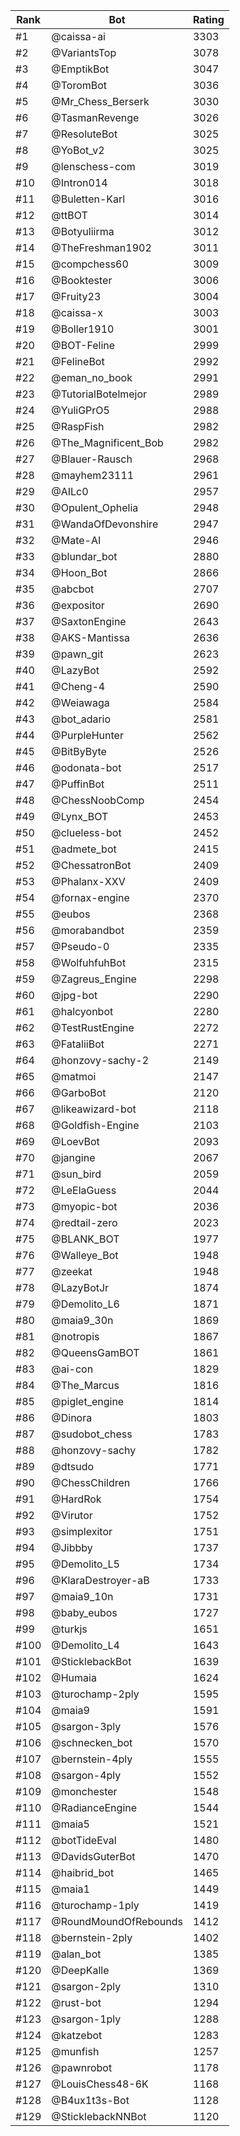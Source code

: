Rank|Bot|Rating
---|---|---
#1|@caissa-ai|3303
#2|@VariantsTop|3078
#3|@EmptikBot|3047
#4|@ToromBot|3036
#5|@Mr_Chess_Berserk|3030
#6|@TasmanRevenge|3026
#7|@ResoluteBot|3025
#8|@YoBot_v2|3025
#9|@lenschess-com|3019
#10|@Intron014|3018
#11|@Buletten-Karl|3016
#12|@ttBOT|3014
#13|@Botyuliirma|3012
#14|@TheFreshman1902|3011
#15|@compchess60|3009
#16|@Booktester|3006
#17|@Fruity23|3004
#18|@caissa-x|3003
#19|@Boller1910|3001
#20|@BOT-Feline|2999
#21|@FelineBot|2992
#22|@eman_no_book|2991
#23|@TutorialBotelmejor|2989
#24|@YuliGPrO5|2988
#25|@RaspFish|2982
#26|@The_Magnificent_Bob|2982
#27|@Blauer-Rausch|2968
#28|@mayhem23111|2961
#29|@AILc0|2957
#30|@Opulent_Ophelia|2948
#31|@WandaOfDevonshire|2947
#32|@Mate-AI|2946
#33|@blundar_bot|2880
#34|@Hoon_Bot|2866
#35|@abcbot|2707
#36|@expositor|2690
#37|@SaxtonEngine|2643
#38|@AKS-Mantissa|2636
#39|@pawn_git|2623
#40|@LazyBot|2592
#41|@Cheng-4|2590
#42|@Weiawaga|2584
#43|@bot_adario|2581
#44|@PurpleHunter|2562
#45|@BitByByte|2526
#46|@odonata-bot|2517
#47|@PuffinBot|2511
#48|@ChessNoobComp|2454
#49|@Lynx_BOT|2453
#50|@clueless-bot|2452
#51|@admete_bot|2415
#52|@ChessatronBot|2409
#53|@Phalanx-XXV|2409
#54|@fornax-engine|2370
#55|@eubos|2368
#56|@morabandbot|2359
#57|@Pseudo-0|2335
#58|@WolfuhfuhBot|2315
#59|@Zagreus_Engine|2298
#60|@jpg-bot|2290
#61|@halcyonbot|2280
#62|@TestRustEngine|2272
#63|@FataliiBot|2271
#64|@honzovy-sachy-2|2149
#65|@matmoi|2147
#66|@GarboBot|2120
#67|@likeawizard-bot|2118
#68|@Goldfish-Engine|2103
#69|@LoevBot|2093
#70|@jangine|2067
#71|@sun_bird|2059
#72|@LeElaGuess|2044
#73|@myopic-bot|2036
#74|@redtail-zero|2023
#75|@BLANK_BOT|1977
#76|@Walleye_Bot|1948
#77|@zeekat|1948
#78|@LazyBotJr|1874
#79|@Demolito_L6|1871
#80|@maia9_30n|1869
#81|@notropis|1867
#82|@QueensGamBOT|1861
#83|@ai-con|1829
#84|@The_Marcus|1816
#85|@piglet_engine|1814
#86|@Dinora|1803
#87|@sudobot_chess|1783
#88|@honzovy-sachy|1782
#89|@dtsudo|1771
#90|@ChessChildren|1766
#91|@HardRok|1754
#92|@Virutor|1752
#93|@simplexitor|1751
#94|@Jibbby|1737
#95|@Demolito_L5|1734
#96|@KlaraDestroyer-aB|1733
#97|@maia9_10n|1731
#98|@baby_eubos|1727
#99|@turkjs|1651
#100|@Demolito_L4|1643
#101|@SticklebackBot|1639
#102|@Humaia|1624
#103|@turochamp-2ply|1595
#104|@maia9|1591
#105|@sargon-3ply|1576
#106|@schnecken_bot|1570
#107|@bernstein-4ply|1555
#108|@sargon-4ply|1552
#109|@monchester|1548
#110|@RadianceEngine|1544
#111|@maia5|1521
#112|@botTideEval|1480
#113|@DavidsGuterBot|1470
#114|@haibrid_bot|1465
#115|@maia1|1449
#116|@turochamp-1ply|1419
#117|@RoundMoundOfRebounds|1412
#118|@bernstein-2ply|1402
#119|@alan_bot|1385
#120|@DeepKalle|1369
#121|@sargon-2ply|1310
#122|@rust-bot|1294
#123|@sargon-1ply|1288
#124|@katzebot|1283
#125|@munfish|1257
#126|@pawnrobot|1178
#127|@LouisChess48-6K|1168
#128|@B4ux1t3s-Bot|1128
#129|@SticklebackNNBot|1120

